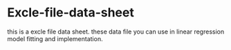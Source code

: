 # Excle-file-data-sheet
this is a excle file data sheet.
these data file you can use in linear regression model fitting and implementation.
